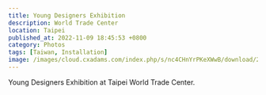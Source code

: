 ```yaml
---
title: Young Designers Exhibition
description: World Trade Center
location: Taipei
published_at: 2022-11-09 18:45:53 +0800
category: Photos
tags: [Taiwan, Installation]
image: /images/cloud.cxadams.com/index.php/s/nc4CHnYrPKeXWwB/download/20190505-1455_Taipei_Shimao_L1002407-0.jpg
---
```


Young Designers Exhibition at Taipei World Trade Center.
